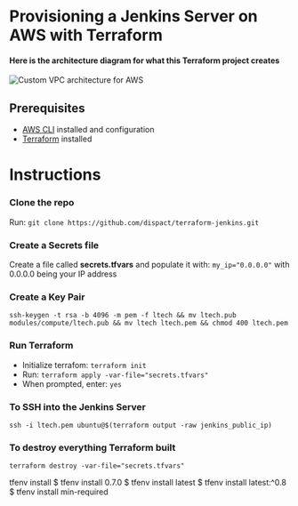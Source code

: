 # Provisioning a Jenkins Server on AWS with Terraform

#### Here is the architecture diagram for what this Terraform project creates
![Custom VPC architecture for AWS](https://cdn-images-1.medium.com/max/800/1*o8O9e6Q1Rd-pG3qmnC4o_w.png)

## Prerequisites
- [AWS CLI](https://docs.aws.amazon.com/cli/latest/userguide/getting-started-install.html) installed and configuration
- [Terraform](https://www.terraform.io/downloads) installed

# Instructions

### Clone the repo
Run: `git clone https://github.com/dispact/terraform-jenkins.git`

### Create a Secrets file
Create a file called **secrets.tfvars** and populate it with: `my_ip="0.0.0.0"` with 0.0.0.0 being your IP address

### Create a Key Pair
`ssh-keygen -t rsa -b 4096 -m pem -f ltech && mv ltech.pub modules/compute/ltech.pub && mv ltech ltech.pem && chmod 400 ltech.pem`

### Run Terraform
- Initialize terrafom: `terraform init`
- Run: `terraform apply -var-file="secrets.tfvars"`
- When prompted, enter: `yes`

### To SSH into the Jenkins Server
`ssh -i ltech.pem ubuntu@$(terraform output -raw jenkins_public_ip)`

### To destroy everything Terraform built
`terraform destroy -var-file="secrets.tfvars"`

tfenv install
$ tfenv install 0.7.0
$ tfenv install latest
$ tfenv install latest:^0.8
$ tfenv install min-required